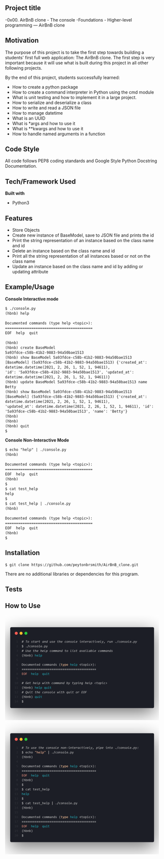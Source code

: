 ## Project title
-0x00. AirBnB clone - The console
-Foundations - Higher-level programming ― AirBnB clone

## Motivation
The purpose of this project is to take the first step towards building a students' first full web application: The AirBnB clone. The first step is very important because it will use what is built during this project in all other following projects.

By the end of this project, students successfully learned:
- How to create a python package
- How to create a command interpreter in Python using the cmd module
- What is unit testing and how to implement it in a large project.
- How to serialize and deserialize a class
- How to write and read a JSON file
- How to manage datetime
- What is an UUID
- What is *args and how to use it
- What is **kwargs and how to  use it
- How to handle named arguments in a function

## Code Style
All code follows PEP8 coding standards and Google Style Python Docstring Documentation.


## Tech/Framework Used
<b>Built with</b>
- Python3

## Features
- Store Objects
- Create new instance of BaseModel, save to JSON file and prints the id
- Print the string representation of an instance based on the class name and id
- Delete an instance based on the class name and id
- Print all the string representation of all instances based or not on the class name
- Update an instance based on the class name and id by adding or updating attribute

## Example/Usage

<b> Console Interactive mode </b>
```
$ ./console.py
(hbnb) help

Documented commands (type help <topic>):
========================================
EOF  help  quit

(hbnb)
(hbnb) create BaseModel
5a93fdce-c58b-41b2-9883-94a50bae1513
(hbnb) show BaseModel 5a93fdce-c58b-41b2-9883-94a50bae1513
[BaseModel] (5a93fdce-c58b-41b2-9883-94a50bae1513) {'created_at': datetime.datetime(2021, 2, 26, 1, 52, 1, 94611), 
'id': '5a93fdce-c58b-41b2-9883-94a50bae1513', 'updated_at': datetime.datetime(2021, 2, 26, 1, 52, 1, 94611)}
(hbnb) update BaseModel 5a93fdce-c58b-41b2-9883-94a50bae1513 name Betty
(hbnb) show BaseModel 5a93fdce-c58b-41b2-9883-94a50bae1513
[BaseModel] (5a93fdce-c58b-41b2-9883-94a50bae1513) {'created_at': datetime.datetime(2021, 2, 26, 1, 52, 1, 94611), 
'updated_at': datetime.datetime(2021, 2, 26, 1, 52, 1, 94611), 'id': '5a93fdce-c58b-41b2-9883-94a50bae1513', 'name': 'Betty'}
(hbnb)
(hbnb)
(hbnb) quit
$
```

<b> Console Non-Interactive Mode</b>
```
$ echo "help" | ./console.py
(hbnb)

Documented commands (type help <topic>):
========================================
EOF  help  quit
(hbnb)
$
$ cat test_help
help
$
$ cat test_help | ./console.py
(hbnb)

Documented commands (type help <topic>):
========================================
EOF  help  quit
(hbnb)
$
```

## Installation
```
$ git clone https://github.com/peytonbrsmith/AirBnB_clone.git
```

There are no additional libraries or dependencies for this program.

## Tests


## How to Use
![interactive mode](https://github.com/peytonbrsmith/AirBnB_clone/blob/main/images/consoleint.png)
![non-interactive mode](https://github.com/peytonbrsmith/AirBnB_clone/blob/main/images/consolenonint.png)
